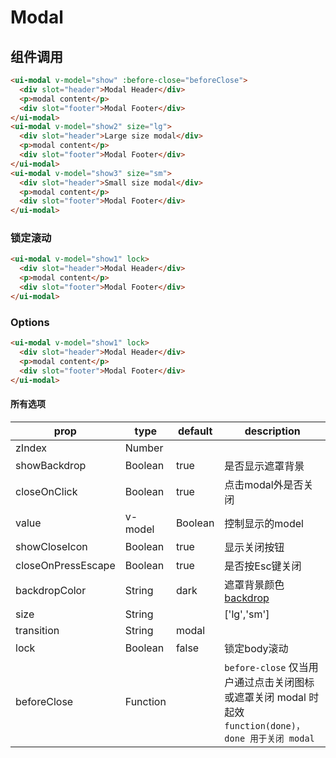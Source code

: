 # Modal

## 组件调用

<modal-modal></modal-modal>


```html
<ui-modal v-model="show" :before-close="beforeClose">
  <div slot="header">Modal Header</div>
  <p>modal content</p>
  <div slot="footer">Modal Footer</div>
</ui-modal>
<ui-modal v-model="show2" size="lg">
  <div slot="header">Large size modal</div>
  <p>modal content</p>
  <div slot="footer">Modal Footer</div>
</ui-modal>
<ui-modal v-model="show3" size="sm">
  <div slot="header">Small size modal</div>
  <p>modal content</p>
  <div slot="footer">Modal Footer</div>
</ui-modal>
```

### 锁定滚动

<modal-lock></modal-lock>

```html
<ui-modal v-model="show1" lock>
  <div slot="header">Modal Header</div>
  <p>modal content</p>
  <div slot="footer">Modal Footer</div>
</ui-modal>
```

### Options

<modal-options></modal-options>

```html
<ui-modal v-model="show1" lock>
  <div slot="header">Modal Header</div>
  <p>modal content</p>
  <div slot="footer">Modal Footer</div>
</ui-modal>
```


#### 所有选项

|prop|type|default|description|
|-|-|-|-|
|zIndex|Number|||
|showBackdrop|Boolean|true|是否显示遮罩背景|
|closeOnClick|Boolean|true|点击modal外是否关闭|
|value|v-model|Boolean|控制显示的model|
|showCloseIcon|Boolean|true|显示关闭按钮|
|closeOnPressEscape|Boolean|true|是否按Esc键关闭|
|backdropColor|String|dark|遮罩背景颜色[backdrop](/backdrop/README.md)|
|size|String||['lg','sm']|
|transition|String|modal||
|lock|Boolean|false|锁定body滚动|
|beforeClose|Function||`before-close` 仅当用户通过点击关闭图标或遮罩关闭 modal 时起效 `function(done)，done 用于关闭 modal`|



